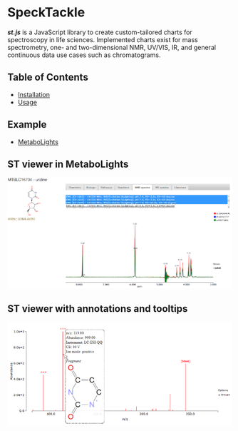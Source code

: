 # SpeckTackle
***st.js*** is a JavaScript library to create custom-tailored charts for spectroscopy in life sciences. 
Implemented charts exist for mass spectrometry, one- and two-dimensional NMR, UV/VIS, IR, and general continuous data use cases such as chromatograms.

## Table of Contents
* [Installation](https://bitbucket.org/sbeisken/specktackle/wiki/Installation)
* [Usage](https://bitbucket.org/sbeisken/specktackle/wiki/Usage)

## Example
* [MetaboLights](http://www.ebi.ac.uk/metabolights/MTBLC27570#nmrspectra)

## ST viewer in MetaboLights
![SpeckTackle Viewer 1](figures/figure_2.png "ST viewer in MetaboLights")

## ST viewer with annotations and tooltips
![SpeckTackle Viewer 2](figures/figure_3.png "ST viewer with annotations and tooltips")